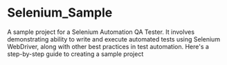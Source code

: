 # Selenium_Sample
A sample project for a Selenium Automation QA Tester. It involves demonstrating ability to write and execute automated tests using Selenium WebDriver, along with other best practices in test automation. Here's a step-by-step guide to creating a sample project
